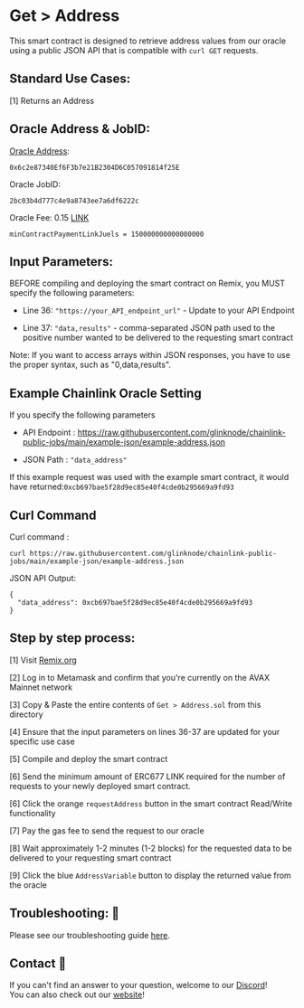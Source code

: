 # Get > Address
This smart contract is designed to retrieve address values from our oracle using a public JSON API that is compatible with `curl GET` requests.

## Standard Use Cases:
[1] Returns an Address

## Oracle Address & JobID:
[Oracle Address](https://snowtrace.io/address/0x6c2e87340Ef6F3b7e21B2304D6C057091814f25E): 
```
0x6c2e87340Ef6F3b7e21B2304D6C057091814f25E
```
Oracle JobID: 
```
2bc03b4d777c4e9a8743ee7a6df6222c
```
Oracle Fee: 0.15 [LINK](https://snowtrace.io/address/0x5947BB275c521040051D82396192181b413227A3)

```
minContractPaymentLinkJuels = 150000000000000000
```

## Input Parameters:
BEFORE compiling and deploying the smart contract on Remix, you MUST specify the following parameters:

* Line 36: `"https://your_API_endpoint_url"` - Update to your API Endpoint

* Line 37: `"data,results"` - comma-separated JSON path used to the positive number wanted to be delivered to the requesting smart contract

Note: If you want to access arrays within JSON responses, you have to use the proper syntax, such as "0,data,results".

## Example Chainlink Oracle Setting
If you specify the following parameters

* API Endpoint : https://raw.githubusercontent.com/glinknode/chainlink-public-jobs/main/example-json/example-address.json

* JSON Path : `"data_address"`

If this example request was used with the example smart contract, it would have returned:`0xcb697bae5f28d9ec85e40f4cde0b295669a9fd93`

## Curl Command
Curl command : 
```
curl https://raw.githubusercontent.com/glinknode/chainlink-public-jobs/main/example-json/example-address.json
```

JSON API Output:
```
{
  "data_address": 0xcb697bae5f28d9ec85e40f4cde0b295669a9fd93
}
```

## Step by step process:
[1] Visit [Remix.org](https://remix.ethereum.org/)

[2] Log in to Metamask and confirm that you're currently on the AVAX Mainnet network

[3] Copy & Paste the entire contents of `Get > Address.sol` from this directory

[4] Ensure that the input parameters on lines 36-37 are updated for your specific use case

[5] Compile and deploy the smart contract

[6] Send the minimum amount of ERC677 LINK required for the number of requests to your newly deployed smart contract.

[6] Click the orange `requestAddress` button in the smart contract Read/Write functionality

[7] Pay the gas fee to send the request to our oracle

[8] Wait approximately 1-2 minutes (1-2 blocks) for the requested data to be delivered to your requesting smart contract

[9] Click the blue `AddressVariable` button to display the returned value from the oracle

## Troubleshooting: :nut_and_bolt:
Please see our troubleshooting guide [here](https://github.com/glinknode/chainlink-public-jobs#troubleshooting-nut_and_bolt).

## Contact :iphone:
If you can't find an answer to your question, welcome to our [Discord](https://discord.gg/KmZVYhYJUy)!  
You can also check out our [website](https://www.glink.solutions)!



